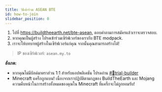 ```yaml
---
title: วิธีเข้าร่วม ASEAN BTE
id: how-to-join
slidebar_position: 0
---
```


1. ไปที่  https://buildtheearth.net/bte-asean, ตอบคำถามการสมัครแล้วเราจะตรวจสอบ.
2. หากคุณเป็นผู้สร้าง โปรดเข้าร่วมเซิร์ฟเวอร์ของเรากับ BTE modpack.
3. เราจะให้บทบาทผู้สร้างในเซิร์ฟเวอร์แก่คุณ จากนั้นคุณสามารถสร้างได้!

> IP ของเซิร์ฟเวอร์: `asean.my.to`

**สังเกต:** 
- หากคุณไม่มีบิลด์มาตราส่วน 1:1 สำหรับแอปพลิเคชัน โปรดอ่าน [#📌trial-builder](https://discord.com/channels/702883639574396969/773024727265968169) 
- Minecraft แคร็กถูกแบน! เนื่องจากเราปฏิบัติตามกฎของ BuildTheEarth และ Mojang ความคืบหน้าในการสร้างทั้งหมดของคุณใน Minecraft ที่แคร็กจะไม่ถูกยอมรับ!
